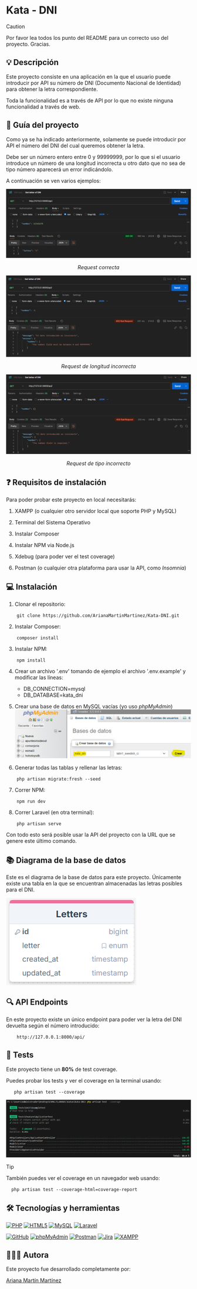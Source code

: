 # Kata - DNI

>[!CAUTION]
>Por favor lea todos los punto del README para un correcto uso del proyecto. Gracias.

## 💡 Descripción

Este proyecto consiste en una aplicación en la que el usuario puede introducir por API su número de DNI (Documento Nacional de Identidad) para obtener la letra correspondiente.

Toda la funcionalidad es a través de API por lo que no existe ninguna funcionalidad a través de web.

## 💼 Guía del proyecto

Como ya se ha indicado anteriormente, solamente se puede introducir por API el número del DNI del cual queremos obtener la letra.

Debe ser un número entero entre 0 y 99999999, por lo que si el usuario introduce un número de una longitud incorrecta u otro dato que no sea de tipo número aparecerá un error indicándolo.

A continuación se ven varios ejemplos:

![Request correcta](./public/docs/postmanCorrectRequest.png)
<p align="center"><em>Request correcta</em></p>

![Request de longitud incorrecta](./public/docs/postmanIncorrectLenghtRequest.png)
<p align="center"><em>Request de longitud incorrecta</em></p>

![Request de tipo incorrecto](./public/docs/postmanIncorrectTypeRequest.png)
<p align="center"><em>Request de tipo incorrecto</em></p>

## ❓ Requisitos de instalación

Para poder probar este proyecto en local necesitarás:

1. XAMPP (o cualquier otro servidor local que soporte PHP y MySQL)

2. Terminal del Sistema Operativo

3. Instalar Composer

4. Instalar NPM via Node.js

5. Xdebug (para poder ver el test coverage)

6. Postman (o cualquier otra plataforma para usar la API, como *Insomnia*)

## 💻 Instalación

1. Clonar el repositorio:
```
    git clone https://github.com/ArianaMartinMartinez/Kata-DNI.git
```

2. Instalar Composer:
```
    composer install
```

3. Instalar NPM:
```
    npm install
```

4. Crear un archivo '.env' tomando de ejemplo el archivo '.env.example' y modificar las líneas:
    - DB_CONNECTION=mysql
    - DB_DATABASE=kata_dni

5. Crear una base de datos en MySQL vacías (yo uso *phpMyAdmin*)
![Crear base de datos en phpMyAdmin](./public/docs/createDatabase.png)

6. Generar todas las tablas y rellenar las letras:
```
    php artisan migrate:fresh --seed
```

7. Correr NPM:
```
    npm run dev
```

8. Correr Laravel (en otra terminal):
```
    php artisan serve
```

Con todo esto será posible usar la API del proyecto con la URL que se genere este último comando.

## 📚 Diagrama de la base de datos

Este es el diagrama de la base de datos para este proyecto. Únicamente existe una tabla en la que se encuentran almacenadas las letras posibles para el DNI.

![Diagrama de la base de datos](./public/docs/databaseDiagram.png)

## 🔍 API Endpoints

En este proyecto existe un único endpoint para poder ver la letra del DNI devuelta según el número introducido:

```
    http://127.0.0.1:8000/api/
```

## 👾 Tests

Este proyecto tiene un **80%** de test coverage.

Puedes probar los tests y ver el coverage en la terminal usando:
```
   php artisan test --coverage
```

![Test coverage](./public/docs/testCoverage.png)

>[!TIP]
>También puedes ver el coverage en un navegador web usando:
>```
>   php artisan test --coverage-html=coverage-report
>```

## 🛠️ Tecnologías y herramientas

<a href='https://github.com/shivamkapasia0' target="_blank"><img alt='PHP' src='https://img.shields.io/badge/PHP-100000?style=for-the-badge&logo=PHP&logoColor=white&labelColor=777BB4&color=777BB4'/></a>
<a href='https://github.com/shivamkapasia0' target="_blank"><img alt='HTML5' src='https://img.shields.io/badge/HTML5-100000?style=for-the-badge&logo=HTML5&logoColor=white&labelColor=E34F26&color=E34F26'/></a>
<a href='https://github.com/shivamkapasia0' target="_blank"><img alt='MySQL' src='https://img.shields.io/badge/MySQL-100000?style=for-the-badge&logo=MySQL&logoColor=white&labelColor=4479A1&color=4479A1'/></a>
<a href='https://github.com/shivamkapasia0' target="_blank"><img alt='Laravel' src='https://img.shields.io/badge/Laravel-100000?style=for-the-badge&logo=Laravel&logoColor=white&labelColor=FF2D20&color=FF2D20'/></a>

<a href='https://github.com/shivamkapasia0' target="_blank"><img alt='GitHub' src='https://img.shields.io/badge/GitHub-100000?style=for-the-badge&logo=GitHub&logoColor=white&labelColor=181717&color=181717'/></a>
<a href='https://github.com/shivamkapasia0' target="_blank"><img alt='phpMyAdmin' src='https://img.shields.io/badge/phpMyAdmin-100000?style=for-the-badge&logo=phpMyAdmin&logoColor=white&labelColor=6C78AF&color=6C78AF'/></a>
<a href='https://github.com/shivamkapasia0' target="_blank"><img alt='Postman' src='https://img.shields.io/badge/Postman-100000?style=for-the-badge&logo=Postman&logoColor=white&labelColor=FF6C37&color=FF6C37'/></a>
<a href='https://github.com/shivamkapasia0' target="_blank"><img alt='Jira' src='https://img.shields.io/badge/Jira-100000?style=for-the-badge&logo=Jira&logoColor=white&labelColor=0052CC&color=0052CC'/></a>
<a href='https://github.com/shivamkapasia0' target="_blank"><img alt='XAMPP' src='https://img.shields.io/badge/XAMPP-100000?style=for-the-badge&logo=XAMPP&logoColor=white&labelColor=FB7A24&color=FB7A24'/></a>

## 👨🏻‍💻 Autora

Este proyecto fue desarrollado completamente por:

[Ariana Martín Martínez](https://github.com/ArianaMartinMartinez)